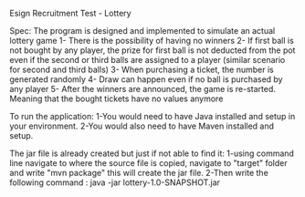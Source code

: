 Esign Recruitment Test - Lottery

Spec: The program is designed and implemented to simulate an actual lottery game
1- There is the possibility of having no winners
2- If first ball is not bought by any player, the prize for first ball is not deducted from the pot even if the second or third balls are assigned to a player (similar scenario for second and third balls)
3- When purchasing a ticket, the number is generated randomly
4- Draw can happen even if no ball is purchased by any player
5- After the winners are announced, the game is re-started. Meaning that the bought tickets have no values anymore

To run the application:
1-You would need to have Java installed and setup in your environment.
2-You would also need to have Maven installed and setup.

The jar file is already created but just if not able to find it:
1-using command line navigate to where the source file is copied, navigate to "target" folder and write "mvn package" this will create the jar file.
2-Then write the following command : java -jar lottery-1.0-SNAPSHOT.jar